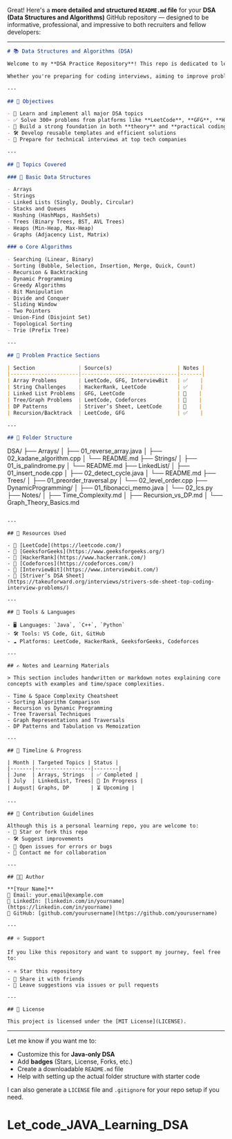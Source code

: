 Great! Here's a **more detailed and structured `README.md` file** for your **DSA (Data Structures and Algorithms)** GitHub repository — designed to be informative, professional, and impressive to both recruiters and fellow developers:

---

```markdown
# 📚 Data Structures and Algorithms (DSA)

Welcome to my **DSA Practice Repository**! This repo is dedicated to learning, implementing, and mastering the most fundamental and advanced **Data Structures and Algorithms** used in computer science and programming interviews.

Whether you're preparing for coding interviews, aiming to improve problem-solving skills, or diving into competitive programming — this repository is for you.

---

## 📌 Objectives

- 📖 Learn and implement all major DSA topics
- ✅ Solve 300+ problems from platforms like **LeetCode**, **GFG**, **HackerRank**, etc.
- 🧠 Build a strong foundation in both **theory** and **practical coding**
- 🛠 Develop reusable templates and efficient solutions
- 🚀 Prepare for technical interviews at top tech companies

---

## 🧠 Topics Covered

### 📂 Basic Data Structures

- Arrays
- Strings
- Linked Lists (Singly, Doubly, Circular)
- Stacks and Queues
- Hashing (HashMaps, HashSets)
- Trees (Binary Trees, BST, AVL Trees)
- Heaps (Min-Heap, Max-Heap)
- Graphs (Adjacency List, Matrix)

### ⚙️ Core Algorithms

- Searching (Linear, Binary)
- Sorting (Bubble, Selection, Insertion, Merge, Quick, Count)
- Recursion & Backtracking
- Dynamic Programming
- Greedy Algorithms
- Bit Manipulation
- Divide and Conquer
- Sliding Window
- Two Pointers
- Union-Find (Disjoint Set)
- Topological Sorting
- Trie (Prefix Tree)

---

## 🧪 Problem Practice Sections

| Section              | Source(s)                     | Notes |
|----------------------|-------------------------------|-------|
| Array Problems       | LeetCode, GFG, InterviewBit   | ✅    |
| String Challenges    | HackerRank, LeetCode          | ✅    |
| Linked List Problems | GFG, LeetCode                 | 🔄    |
| Tree/Graph Problems  | LeetCode, Codeforces          | 🔄    |
| DP Patterns          | Striver’s Sheet, LeetCode     | 🔄    |
| Recursion/Backtrack  | LeetCode, GFG                 | ✅    |

---

## 📁 Folder Structure

```

DSA/
├── Arrays/
│   ├── 01\_reverse\_array.java
│   ├── 02\_kadane\_algorithm.cpp
│   └── README.md
├── Strings/
│   ├── 01\_is\_palindrome.py
│   └── README.md
├── LinkedList/
│   ├── 01\_insert\_node.cpp
│   ├── 02\_detect\_cycle.java
│   └── README.md
├── Trees/
│   ├── 01\_preorder\_traversal.py
│   └── 02\_level\_order.cpp
├── DynamicProgramming/
│   ├── 01\_fibonacci\_memo.java
│   └── 02\_lcs.py
├── Notes/
│   ├── Time\_Complexity.md
│   ├── Recursion\_vs\_DP.md
│   └── Graph\_Theory\_Basics.md

```

---

## 📘 Resources Used

- 🔗 [LeetCode](https://leetcode.com/)
- 🔗 [GeeksforGeeks](https://www.geeksforgeeks.org/)
- 🔗 [HackerRank](https://www.hackerrank.com/)
- 🔗 [Codeforces](https://codeforces.com/)
- 🔗 [InterviewBit](https://www.interviewbit.com/)
- 🔗 [Striver’s DSA Sheet](https://takeuforward.org/interviews/strivers-sde-sheet-top-coding-interview-problems/)

---

## 🧰 Tools & Languages

- 🖥 Languages: `Java`, `C++`, `Python`
- 🛠 Tools: VS Code, Git, GitHub
- ☁️ Platforms: LeetCode, HackerRank, GeeksforGeeks, Codeforces

---

## ✍️ Notes and Learning Materials

> This section includes handwritten or markdown notes explaining core concepts with examples and time/space complexities.

- Time & Space Complexity Cheatsheet
- Sorting Algorithm Comparison
- Recursion vs Dynamic Programming
- Tree Traversal Techniques
- Graph Representations and Traversals
- DP Patterns and Tabulation vs Memoization

---

## 📅 Timeline & Progress

| Month | Targeted Topics | Status |
|-------|------------------|--------|
| June  | Arrays, Strings  | ✅ Completed |
| July  | LinkedList, Trees| 🔄 In Progress |
| August| Graphs, DP       | ⏳ Upcoming |

---

## 🤝 Contribution Guidelines

Although this is a personal learning repo, you are welcome to:
- 🌟 Star or fork this repo
- 🛠 Suggest improvements
- 🐞 Open issues for errors or bugs
- 📩 Contact me for collaboration

---

## 👨‍💻 Author

**[Your Name]**  
📧 Email: your.email@example.com  
🔗 LinkedIn: [linkedin.com/in/yourname](https://linkedin.com/in/yourname)  
🐙 GitHub: [github.com/yourusername](https://github.com/yourusername)

---

## ⭐ Support

If you like this repository and want to support my journey, feel free to:

- ⭐ Star this repository
- 🔄 Share it with friends
- 💬 Leave suggestions via issues or pull requests

---

## 📄 License

This project is licensed under the [MIT License](LICENSE).

```

---

Let me know if you want me to:

* Customize this for **Java-only DSA**
* Add **badges** (Stars, License, Forks, etc.)
* Create a downloadable `README.md` file
* Help with setting up the actual folder structure with starter code

I can also generate a `LICENSE` file and `.gitignore` for your repo setup if you need.
# Let_code_JAVA_Learning_DSA

